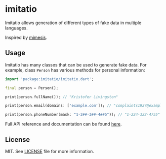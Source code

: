 # imitatio

Imitatio allows generation of different types of fake data in multiple languages.

Inspired by [mimesis](https://github.com/lk-geimfari/mimesis).

## Usage

Imitatio has many classes that can be used to generate fake data. For example, class `Person` has various methods for personal information:

```dart
import 'package:imitatio/imitatio.dart';

final person = Person();

print(person.fullName()); // "Kristofer Livingston"

print(person.email(domains: ['example.com']); // "complaints1927@example.com"

print(person.phoneNumber(mask: "1-2##-3##-4##5")); // "1-224-322-4755"
```

Full API reference and documentation can be found [here](https://pub.dev/documentation/imitatio/latest/imitatio/imitatio-library.html).

## License

MIT. See [LICENSE](LICENSE) file for more information.
